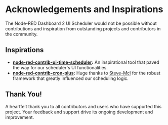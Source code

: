 # Acknowledgements and Inspirations

The Node-RED Dashboard 2 UI Scheduler would not be possible without contributions and inspiration from outstanding projects and contributors in the community.

## Inspirations

- **[node-red-contrib-ui-time-scheduler](https://flows.nodered.org/node/node-red-contrib-ui-time-scheduler):** An inspirational tool that paved the way for our scheduler's UI functionalities.
- **[node-red-contrib-cron-plus](https://flows.nodered.org/node/node-red-contrib-cron-plus):** Huge thanks to [Steve-Mcl](https://github.com/Steve-Mcl) for the robust framework that greatly influenced our scheduling logic.

## Thank You!

A heartfelt thank you to all contributors and users who have supported this project. Your feedback and support drive its ongoing development and improvement.